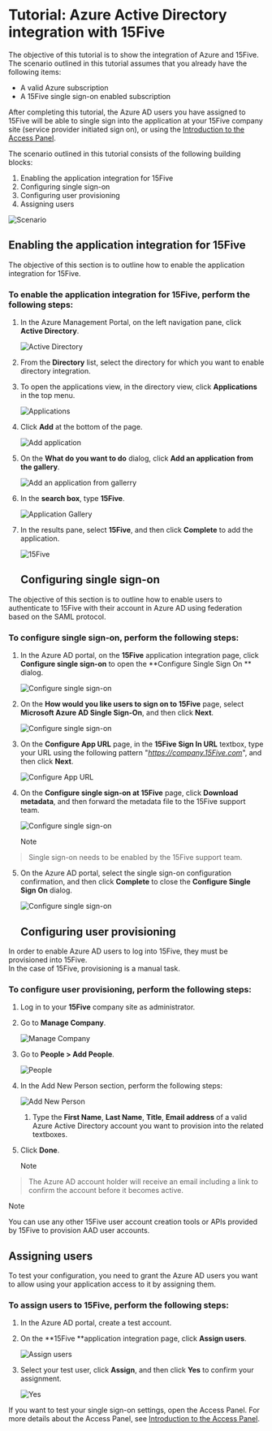 <properties 
    pageTitle="Tutorial: Azure Active Directory integration with 15Five | Microsoft Azure" 
    description="Learn how to use 15Five with Azure Active Directory to enable single sign-on, automated provisioning, and more!" 
    services="active-directory" 
    authors="jeevansd"  
    documentationCenter="na" 
    manager="stevenpo"/>

<tags 
    ms.service="active-directory" 
    ms.devlang="na" 
    ms.topic="article" 
    ms.tgt_pltfrm="na" 
    ms.workload="identity" 
    ms.date="01/14/2016" 
    ms.author="jeedes" />

# Tutorial: Azure Active Directory integration with 15Five
The objective of this tutorial is to show the integration of Azure and 15Five. The scenario outlined in this tutorial assumes that you already have the following items:

* A valid Azure subscription
* A 15Five single sign-on enabled subscription

After completing this tutorial, the Azure AD users you have assigned to 15Five will be able to single sign into the application at your 15Five company site (service provider initiated sign on), or using the [Introduction to the Access Panel](active-directory-saas-access-panel-introduction.md).

The scenario outlined in this tutorial consists of the following building blocks:

1. Enabling the application integration for 15Five
2. Configuring single sign-on
3. Configuring user provisioning
4. Assigning users

![Scenario](./media/active-directory-saas-15five-tutorial/IC784667.png "Scenario")

## Enabling the application integration for 15Five
The objective of this section is to outline how to enable the application integration for 15Five.

### To enable the application integration for 15Five, perform the following steps:
1. In the Azure Management Portal, on the left navigation pane, click **Active Directory**.

   ![Active Directory](./media/active-directory-saas-15five-tutorial/IC700993.png "Active Directory")

2. From the **Directory** list, select the directory for which you want to enable directory integration.

3. To open the applications view, in the directory view, click **Applications** in the top menu.

   ![Applications](./media/active-directory-saas-15five-tutorial/IC700994.png "Applications")

4. Click **Add** at the bottom of the page.

   ![Add application](./media/active-directory-saas-15five-tutorial/IC749321.png "Add application")

5. On the **What do you want to do** dialog, click **Add an application from the gallery**.

   ![Add an application from gallerry](./media/active-directory-saas-15five-tutorial/IC749322.png "Add an application from gallerry")

6. In the **search box**, type **15Five**.

   ![Application Gallery](./media/active-directory-saas-15five-tutorial/IC784668.png "Application Gallery")

7. In the results pane, select **15Five**, and then click **Complete** to add the application.

   ![15Five](./media/active-directory-saas-15five-tutorial/IC784669.png "15Five")

   ## Configuring single sign-on

The objective of this section is to outline how to enable users to authenticate to 15Five with their account in Azure AD using federation based on the SAML protocol.

### To configure single sign-on, perform the following steps:
1. In the Azure AD portal, on the **15Five** application integration page, click **Configure single sign-on** to open the **Configure Single Sign On ** dialog.

   ![Configure single sign-on](./media/active-directory-saas-15five-tutorial/IC784670.png "Configure single sign-on")

2. On the **How would you like users to sign on to 15Five** page, select **Microsoft Azure AD Single Sign-On**, and then click **Next**.

   ![Configure single sign-on](./media/active-directory-saas-15five-tutorial/IC784671.png "Configure single sign-on")

3. On the **Configure App URL** page, in the **15Five Sign In URL** textbox, type your URL using the following pattern "*https://company.15Five.com*", and then click **Next**.

   ![Configure App URL](./media/active-directory-saas-15five-tutorial/IC784672.png "Configure App URL")

4. On the **Configure single sign-on at 15Five** page, click **Download metadata**, and then forward the metadata file to the 15Five support team.

   ![Configure single sign-on](./media/active-directory-saas-15five-tutorial/IC784673.png "Configure single sign-on")

   > [!NOTE]
> Single sign-on needs to be enabled by the 15Five support team.
> 
5. On the Azure AD portal, select the single sign-on configuration confirmation, and then click **Complete** to close the **Configure Single Sign On** dialog.

   ![Configure single sign-on](./media/active-directory-saas-15five-tutorial/IC784674.png "Configure single sign-on")

   ## Configuring user provisioning

In order to enable Azure AD users to log into 15Five, they must be provisioned into 15Five.  
In the case of 15Five, provisioning is a manual task.

### To configure user provisioning, perform the following steps:
1. Log in to your **15Five** company site as administrator.

2. Go to **Manage Company**.

   ![Manage Company](./media/active-directory-saas-15five-tutorial/IC784675.png "Manage Company")

3. Go to **People \> Add People**.

   ![People](./media/active-directory-saas-15five-tutorial/IC784676.png "People")

4. In the Add New Person section, perform the following steps:

   ![Add New Person](./media/active-directory-saas-15five-tutorial/IC784677.png "Add New Person")

   1. Type the **First Name**, **Last Name**, **Title**, **Email address** of a valid Azure Active Directory account you want to provision into the related textboxes.
2. Click **Done**.

   > [!NOTE]
> The Azure AD account holder will receive an email including a link to confirm the account before it becomes active.
> 
> 

> [!NOTE]
> You can use any other 15Five user account creation tools or APIs provided by 15Five to provision AAD user accounts.
> 
> 
## Assigning users
To test your configuration, you need to grant the Azure AD users you want to allow using your application access to it by assigning them.

### To assign users to 15Five, perform the following steps:
1. In the Azure AD portal, create a test account.

2. On the **15Five **application integration page, click **Assign users**.

   ![Assign users](./media/active-directory-saas-15five-tutorial/IC784678.png "Assign users")

3. Select your test user, click **Assign**, and then click **Yes** to confirm your assignment.

   ![Yes](./media/active-directory-saas-15five-tutorial/IC767830.png "Yes")


If you want to test your single sign-on settings, open the Access Panel. For more details about the Access Panel, see [Introduction to the Access Panel](active-directory-saas-access-panel-introduction.md).

